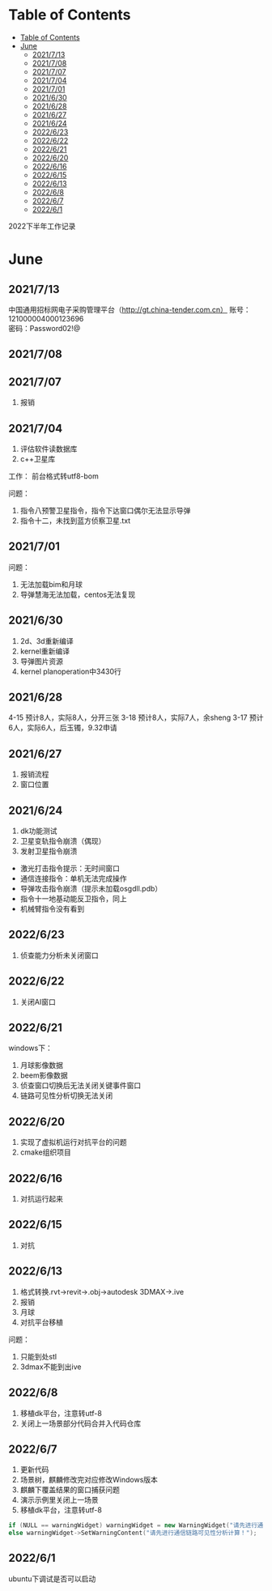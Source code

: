 # Table of Contents
- [Table of Contents](#table-of-contents)
- [June](#june)
  - [2021/7/13](#2021713)
  - [2021/7/08](#2021708)
  - [2021/7/07](#2021707)
  - [2021/7/04](#2021704)
  - [2021/7/01](#2021701)
  - [2021/6/30](#2021630)
  - [2021/6/28](#2021628)
  - [2021/6/27](#2021627)
  - [2021/6/24](#2021624)
  - [2022/6/23](#2022623)
  - [2022/6/22](#2022622)
  - [2022/6/21](#2022621)
  - [2022/6/20](#2022620)
  - [2022/6/16](#2022616)
  - [2022/6/15](#2022615)
  - [2022/6/13](#2022613)
  - [2022/6/8](#202268)
  - [2022/6/7](#202267)
  - [2022/6/1](#202261)


2022下半年工作记录
<!--more-->

# June
## 2021/7/13
中国通用招标网电子采购管理平台（http://gt.china-tender.com.cn）
账号：121000004000123696    
密码：Password02!@

## 2021/7/08




## 2021/7/07
1. 报销

## 2021/7/04
1. 评估软件读数据库
2. c++卫星库

工作：
前台格式转utf8-bom

问题：
1. 指令八预警卫星指令，指令下达窗口偶尔无法显示导弹
2. 指令十二，未找到蓝方侦察卫星.txt
## 2021/7/01
问题：
1. 无法加载bim和月球
2. 导弹慧海无法加载，centos无法复现

## 2021/6/30
1. 2d、3d重新编译
2. kernel重新编译
3. 导弹图片资源
4. kernel planoperation中3430行

## 2021/6/28
4-15 预计8人，实际8人，分开三张
3-18 预计8人，实际7人，余sheng
3-17 预计6人，实际6人，后玉镯，9.32申请



## 2021/6/27
1. 报销流程
2. 窗口位置

## 2021/6/24
1. dk功能测试
2. 卫星变轨指令崩溃（偶现）
3. 发射卫星指令崩溃

- 激光打击指令提示：无时间窗口
- 通信连接指令：单机无法完成操作
- 导弹攻击指令崩溃（提示未加载osgdll.pdb）
- 指令十一地基动能反卫指令，同上
- 机械臂指令没有看到

## 2022/6/23
1. 侦查能力分析未关闭窗口

## 2022/6/22
1. 关闭AI窗口

## 2022/6/21
windows下：
1. 月球影像数据
2. beem影像数据
3. 侦查窗口切换后无法关闭关键事件窗口
4. 链路可见性分析切换无法关闭

## 2022/6/20
1. 实现了虚拟机运行对抗平台的问题
2. cmake组织项目

## 2022/6/16
1. 对抗运行起来

## 2022/6/15
1. 对抗


## 2022/6/13
1. 格式转换.rvt->revit->.obj->autodesk 3DMAX->.ive
2. 报销
3. 月球
4. 对抗平台移植

问题：
1. 只能到处stl
2. 3dmax不能到出ive

## 2022/6/8
1. 移植dk平台，注意转utf-8
2. 关闭上一场景部分代码合并入代码仓库

## 2022/6/7
1. 更新代码
2. 场景树，麒麟修改完对应修改Windows版本
3. 麒麟下覆盖结果的窗口捕获问题
4. 演示示例里关闭上一场景
5. 移植dk平台，注意转utf-8

```cpp
if (NULL == warningWidget) warningWidget = new WarningWidget("请先进行通信链路可见性分析计算！");
else warningWidget->SetWarningContent("请先进行通信链路可见性分析计算！");
```
## 2022/6/1
ubuntu下调试是否可以启动